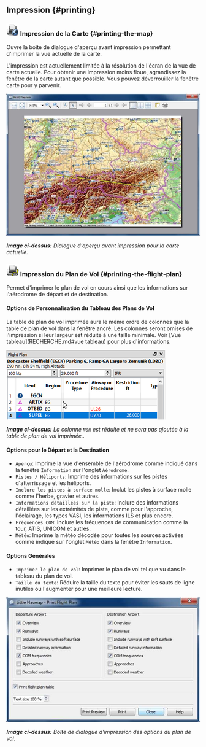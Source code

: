 ## Impression {#printing}

### ![Print Map](../images/icons/printmap.png "Print Map") Impression de la Carte {#printing-the-map}

Ouvre la boîte de dialogue d'aperçu avant impression permettant d'imprimer la vue actuelle de la carte.

L'impression est actuellement limitée à la résolution de l'écran de la vue de carte actuelle. Pour obtenir une impression moins floue, agrandissez la fenêtre de la carte autant que possible. Vous pouvez déverrouiller la fenêtre carte pour y parvenir.

![Print Map Preview Dialog](../images/printmap.jpg "Print Map Preview Dialog")

_**Image ci-dessus:** Dialogue d'aperçu avant impression pour la carte actuelle._

### ![Print Flight Pan](../images/icons/printflightplan.png "Print Flight Plan") Impression du Plan de Vol {#printing-the-flight-plan}

Permet d'imprimer le plan de vol en cours ainsi que les informations sur l'aérodrome de départ et de destination.

#### Options de Personnalisation du Tableau des Plans de Vol

La table de plan de vol imprimée aura le même ordre de colonnes que la table de plan de vol dans la fenêtre ancré. Les colonnes seront omises de l'impression si leur largeur est réduite à une taille minimale. Voir [Vue tableau](RECHERCHE.md#vue tableau) pour plus d'informations.

![Collapsed Column in Flight Plan Table](../images/collapsedcolumn.png)

_**Image ci-dessus:** La colonne _`Nom`_ est réduite et ne sera pas ajoutée à la table de plan de vol imprimée.._

#### Options pour le Départ et la Destination

* `Aperçu`: Imprime la vue d'ensemble de l'aérodrome comme indiqué dans la fenêtre `Information` sur l'onglet `Aérodrome`.
* `Pistes / Héliports`: Imprime des informations sur les pistes d'atterrissage et les héliports.
* `Inclure les pistes à surface molle`: Inclut les pistes à surface molle comme l'herbe, gravier et autres.
* `Informations détaillées sur la piste`: Inclure des informations détaillées sur les extrémités de piste, comme pour l'approche, l'éclairage, les types VASI, les informations ILS et plus encore.
* `Fréquences COM`: Inclure les fréquences de communication comme la tour, ATIS, UNICOM et autres.
* `Météo`: Imprime la météo décodée pour toutes les sources activées comme indiqué sur l'onglet `Météo` dans la fenêtre `Information`.

#### Options Générales

* `Imprimer le plan de vol`: Imprimer le plan de vol tel que vu dans le tableau du plan de vol.
* `Taille du texte`: Réduire la taille du texte pour éviter les sauts de ligne inutiles ou l'augmenter pour une meilleure lecture.

![Print Flight Plan Dialog](../images/printfp.jpg "Print Flight Plan Dialog")

_**Image ci-dessus:** Boîte de dialogue d'impression des options du plan de vol._

